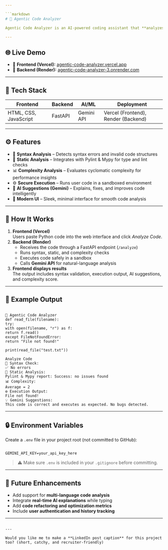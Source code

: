 ```yaml
---

```markdown
# 🧠 Agentic Code Analyzer

Agentic Code Analyzer is an AI-powered coding assistant that **analyzes Python code**, detects errors, computes complexity, executes safely in a sandbox, and provides **LLM-based improvement suggestions** using Google Gemini API — all through an elegant web interface.

---
```


## 🌐 Live Demo

- 🔹 **Frontend (Vercel):** [agentic-code-analyzer.vercel.app](https://agentic-code-analyzer.vercel.app)
- 🔹 **Backend (Render):** [agentic-code-analyzer-3.onrender.com](https://agentic-code-analyzer-3.onrender.com)

---

## 🧰 Tech Stack

| Frontend | Backend | AI/ML | Deployment |
|-----------|----------|--------|-------------|
| HTML, CSS, JavaScript | FastAPI | Gemini API | Vercel (Frontend), Render (Backend) |

---

## ⚙️ Features

- 🧩 **Syntax Analysis** – Detects syntax errors and invalid code structures  
- 🧠 **Static Analysis** – Integrates with Pylint & Mypy for type and lint checks  
- 📊 **Complexity Analysis** – Evaluates cyclomatic complexity for performance insights  
- ⚙️ **Secure Execution** – Runs user code in a sandboxed environment  
- 💬 **AI Suggestions (Gemini)** – Explains, fixes, and improves code intelligently  
- 🎨 **Modern UI** – Sleek, minimal interface for smooth code analysis  

---

## 🚀 How It Works

1. **Frontend (Vercel)**  
   Users paste Python code into the web interface and click *Analyze Code*.  
2. **Backend (Render)**  
   - Receives the code through a FastAPI endpoint (`/analyze`)  
   - Runs syntax, static, and complexity checks  
   - Executes code safely in a sandbox  
   - Calls **Gemini API** for natural-language analysis  
3. **Frontend displays results**  
   The output includes syntax validation, execution output, AI suggestions, and complexity score.  

---

## 🧠 Example Output

```

🧠 Agentic Code Analyzer
def read_file(filename):
try:
with open(filename, "r") as f:
return f.read()
except FileNotFoundError:
return "File not found!"

print(read_file("test.txt"))

Analyze Code
🧩 Syntax Check:
✅ No errors
🧠 Static Analysis:
Pylint & Mypy report: Success: no issues found
📊 Complexity:
Average = 2
⚙️ Execution Output:
File not found!
💡 Gemini Suggestions:
This code is correct and executes as expected. No bugs detected.

```

---

## 🔒 Environment Variables

Create a `.env` file in your project root (not committed to GitHub):

```

GEMINI_API_KEY=your_api_key_here

```

> ⚠️ Make sure `.env` is included in your `.gitignore` before committing.

---

## 🧠 Future Enhancements

- Add support for **multi-language code analysis**  
- Integrate **real-time AI explanations** while typing  
- Add **code refactoring and optimization metrics**  
- Include **user authentication and history tracking**

---

```

---

Would you like me to make a **LinkedIn post caption** for this project too? (short, catchy, and recruiter-friendly)
